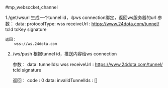 #mp_websocket_channel


1./get/wsurl 生成一个tunnel id，与ws connection绑定，返回ws服务器的url
    参数：
        data:
            protocolType: wss
            receiveUrl : https://www.24dota.com/tunnel/
        tcId
        tcKey
        signature

    返回：
        wss://ws.24dota.com


2. /ws/push 根据tunnel id，推送内容给ws connection

    参数：
        data:
            tunnelIds: wss
            receiveUrl : https://www.24dota.com/tunnel/
        tcId
        signature

    返回：
        code : 0
        data:
            invalidTunnelIds : []

